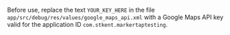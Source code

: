 Before use, replace the text `YOUR_KEY_HERE` in the file `app/src/debug/res/values/google_maps_api.xml` with a Google Maps API key valid for the application ID `com.stkent.markertaptesting`.
